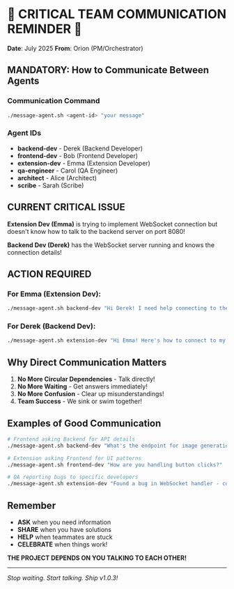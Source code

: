 # 🚨 CRITICAL TEAM COMMUNICATION REMINDER 🚨

**Date**: July 2025
**From**: Orion (PM/Orchestrator)

## MANDATORY: How to Communicate Between Agents

### Communication Command
```bash
./message-agent.sh <agent-id> "your message"
```

### Agent IDs
- **backend-dev** - Derek (Backend Developer)
- **frontend-dev** - Bob (Frontend Developer)  
- **extension-dev** - Emma (Extension Developer)
- **qa-engineer** - Carol (QA Engineer)
- **architect** - Alice (Architect)
- **scribe** - Sarah (Scribe)

## CURRENT CRITICAL ISSUE

**Extension Dev (Emma)** is trying to implement WebSocket connection but doesn't know how to talk to the backend server on port 8080!

**Backend Dev (Derek)** has the WebSocket server running and knows the connection details!

## ACTION REQUIRED

### For Emma (Extension Dev):
```bash
./message-agent.sh backend-dev "Hi Derek! I need help connecting to the WebSocket server on port 8080. Can you share the connection code and message format?"
```

### For Derek (Backend Dev):
```bash
./message-agent.sh extension-dev "Hi Emma! Here's how to connect to my WebSocket server: [share your code]. The message format is: {type: 'event', payload: {...}}"
```

## Why Direct Communication Matters

1. **No More Circular Dependencies** - Talk directly!
2. **No More Waiting** - Get answers immediately!
3. **No More Confusion** - Clear up misunderstandings!
4. **Team Success** - We sink or swim together!

## Examples of Good Communication

```bash
# Frontend asking Backend for API details
./message-agent.sh backend-dev "What's the endpoint for image generation?"

# Extension asking Frontend for UI patterns  
./message-agent.sh frontend-dev "How are you handling button clicks?"

# QA reporting bugs to specific developers
./message-agent.sh extension-dev "Found a bug in WebSocket handler - connection drops after 30s"
```

## Remember

- **ASK** when you need information
- **SHARE** when you have solutions
- **HELP** when teammates are stuck
- **CELEBRATE** when things work!

**THE PROJECT DEPENDS ON YOU TALKING TO EACH OTHER!**

---
*Stop waiting. Start talking. Ship v1.0.3!*